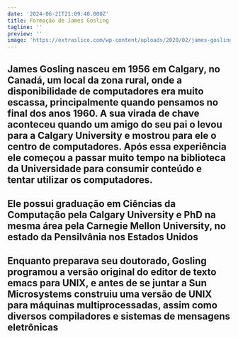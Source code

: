 ```yaml
---
date: '2024-06-21T21:09:40.000Z'
title: Formação de James Gosling
tagline: ''
preview: ''
image: 'https://extraslice.com/wp-content/uploads/2020/02/james-gosling.jpg'
---
```

## James Gosling nasceu em 1956 em Calgary, no Canadá, um local da zona rural, onde a disponibilidade de computadores era muito escassa, principalmente quando pensamos no final dos anos 1960. A sua virada de chave aconteceu quando um amigo do seu pai o levou para a Calgary University e mostrou para ele o centro de computadores. Após essa experiência ele começou a passar muito tempo na biblioteca da Universidade para consumir conteúdo e tentar utilizar os computadores.
## Ele possui graduação em Ciências da Computação pela Calgary University e PhD na mesma área pela Carnegie Mellon University, no estado da Pensilvânia nos Estados Unidos
## Enquanto preparava seu doutorado, Gosling programou a versão original do editor de texto emacs para UNIX, e antes de se juntar a Sun Microsystems construiu uma versão de UNIX para máquinas multiprocessadas, assim como diversos compiladores e sistemas de mensagens eletrônicas
